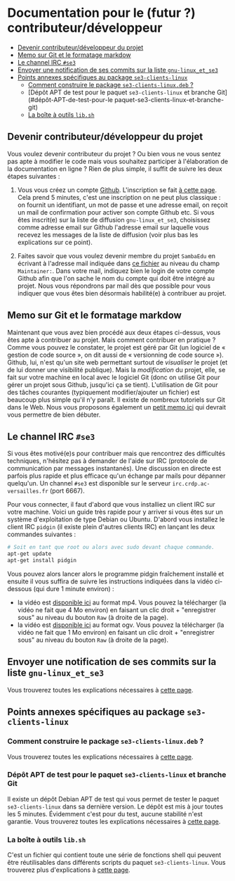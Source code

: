 # Documentation pour le (futur ?) contributeur/développeur

* [Devenir contributeur/développeur du projet](#devenir-contributeurdéveloppeur-du-projet)
* [Memo sur Git et le formatage markdow](#memo-sur-git-et-le-formatage-markdow)
* [Le channel IRC `#se3`](#le-channel-irc-#se3)
* [Envoyer une notification de ses commits sur la liste `gnu-linux_et_se3`](#envoyer-une-notification-de-ses-commits-sur-la-liste-gnu-linux_et_se3)
* [Points annexes spécifiques au package `se3-clients-linux`](#points-annexes-spécifiques-au-package-se3-clients-linux)
    * [Comment construire le package `se3-clients-linux.deb` ?](#comment-construire-le-package-se3-clients-linux-deb?)
    * [Dépôt APT de test pour le paquet `se3-clients-linux` et branche Git](#dépôt-APT-de-test-pour-le paquet-se3-clients-linux-et-branche-git)
    * [La boîte à outils `lib.sh`](#la-boîte-à-outils-lib.sh)


## Devenir contributeur/développeur du projet

Vous voulez devenir contributeur du projet ? Ou bien vous ne
vous sentez pas apte à modifier le code mais vous souhaitez
participer à l'élaboration de la documentation en ligne ?
Rien de plus simple, il suffit de suivre les deux étapes
suivantes :

1. Vous vous créez un compte [Github](https://github.com).
L'inscription se fait [à cette page](https://github.com/join).
Cela prend 5 minutes, c'est une inscription on ne peut plus
classique : on fournit un identifiant, un mot de passe et
une adresse email, on reçoit un mail de confirmation pour
activer son compte Github etc. Si vous êtes inscrit(e) sur
la liste de diffusion `gnu-linux_et_se3`, choisissez comme
adresse email sur Github l'adresse email sur laquelle vous
recevez les messages de la liste de diffusion (voir plus
bas les explications sur ce point).

2. Faites savoir que vous voulez devenir membre du projet
`SambaEdu` en écrivant à l'adresse mail indiquée dans
[ce fichier](https://github.com/SambaEdu/se3-clients-linux/blob/master/src/DEBIAN/control#L7)
au niveau du champ `Maintainer:`. Dans votre mail, indiquez
bien le login de votre compte Github afin que l'on sache le
nom du compte qui doit être intégré au projet. Nous vous
répondrons par mail dès que possible pour vous indiquer que
vous êtes bien désormais habilité(e) à contribuer au projet.


## Memo sur Git et le formatage markdow

Maintenant que vous avez bien procédé aux deux étapes
ci-dessus, vous êtes apte à contribuer au projet. Mais
comment contribuer en pratique ? Comme vous pouvez le
constater, le projet est géré par Git (un logiciel de «
gestion de code source », on dit aussi de « versionning de
code source »). Github, lui, n'est qu'un site web permettant
surtout de *visualiser* le projet (et de lui donner une
visibilité publique). Mais la *modification* du projet,
elle, se fait sur votre machine en local avec le logiciel
Git (donc on utilise Git pour gérer un projet sous Github,
jusqu'ici ça se tient). L'utilisation de Git pour des tâches
courantes (typiquement modifier/ajouter un fichier) est
beaucoup plus simple qu'il n'y paraît. Il existe de nombreux
tutoriels sur Git dans le Web. Nous vous proposons également
un [petit memo ici](memo-git.md) qui devrait vous permettre
de bien débuter.


## Le channel IRC `#se3`

Si vous êtes motivé(e)s pour contribuer mais que rencontrez
des difficultés techniques, n'hésitez pas à demander de
l'aide sur IRC (protocole de communication par messages
instantanés). Une discussion en directe est parfois plus
rapide et plus efficace qu'un échange par mails pour
dépanner quelqu'un. Un channel `#se3` est disponible sur le
serveur `irc.crdp.ac-versailles.fr` (port 6667).

Pour vous connecter, il faut d'abord que vous installiez un
client IRC sur votre machine. Voici un guide très rapide
pour y arriver si vous êtes sur un système d'exploitation de
type Debian ou Ubuntu. D'abord vous installez le client IRC
`pidgin` (il existe plein d'autres clients IRC) en lançant
les deux commandes suivantes :

```sh
# Soit en tant que root ou alors avec sudo devant chaque commande.
apt-get update
apt-get install pidgin
```

Vous pouvez alors lancer alors le programme pidgin
fraîchement installé et ensuite il vous suffira de suivre
les instructions indiquées dans la vidéo ci-dessous (qui
dure 1 minute environ) :

- la vidéo est [disponible ici](irc-one-minute.mp4) au format
mp4. Vous pouvez la télécharger (la vidéo ne fait que 4 Mo
environ) en faisant un clic droit + "enregistrer sous" au
niveau du bouton `Raw` (à droite de la page).
- la vidéo est [disponible ici](irc-one-minute.ogv) au format
ogv. Vous pouvez la télécharger (la vidéo ne fait que 1 Mo
environ) en faisant un clic droit + "enregistrer sous" au
niveau du bouton `Raw` (à droite de la page).


## Envoyer une notification de ses commits sur la liste `gnu-linux_et_se3`

Vous trouverez toutes les explications nécessaires à [cette page](notification.md).




## Points annexes spécifiques au package `se3-clients-linux`

### Comment construire le package `se3-clients-linux.deb` ?

Vous trouverez toutes les explications nécessaires à [cette page](build-package.md).

### Dépôt APT de test pour le paquet `se3-clients-linux` et branche Git

Il existe un dépôt Debian APT de test qui vous permet de
tester le paquet `se3-clients-linux` dans sa dernière
version. Le dépôt est mis à jour toutes les 5 minutes.
Évidemment c'est pour du test, aucune stabilité n'est
garantie. Vous trouverez toutes les explications nécessaires
à [cette page](apt-repository.md).

### La boîte à outils `lib.sh`

C'est un fichier qui contient toute une série de fonctions
shell qui peuvent être réutilisables dans différents scripts
du paquet `se3-clients-linux`. Vous trouverez plus
d'explications à [cette page](libsh.md).



